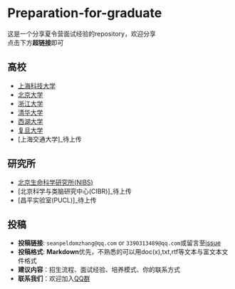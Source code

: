 # Preparation-for-graduate

这是一个分享夏令营面试经验的repository，欢迎分享  
点击下方**超链接**即可

## 高校

* [上海科技大学](https://github.com/CSUBioinformatics1801/Preparation-for-graduate/tree/main/%E4%B8%8A%E6%B5%B7%E7%A7%91%E6%8A%80%E5%A4%A7%E5%AD%A6)
* [北京大学](https://github.com/CSUBioinformatics1801/Preparation-for-graduate/tree/main/%E5%8C%97%E4%BA%AC%E5%A4%A7%E5%AD%A6)
* [浙江大学](https://github.com/CSUBioinformatics1801/Preparation-for-graduate/tree/main/%E6%B5%99%E6%B1%9F%E5%A4%A7%E5%AD%A6)
* [清华大学](https://github.com/CSUBioinformatics1801/Preparation-for-graduate/tree/main/%E6%B8%85%E5%8D%8E%E5%A4%A7%E5%AD%A6)
* [西湖大学](https://github.com/CSUBioinformatics1801/Preparation-for-graduate/tree/main/%E8%A5%BF%E6%B9%96%E5%A4%A7%E5%AD%A6)
* [复旦大学]()
* [上海交通大学]_待上传

## 研究所

* [北京生命科学研究所(NIBS)](https://github.com/CSUBioinformatics1801/Preparation-for-graduate/tree/main/%E5%8C%97%E4%BA%AC%E7%94%9F%E5%91%BD%E7%A7%91%E5%AD%A6%E7%A0%94%E7%A9%B6%E6%89%80)
* [北京科学与类脑研究中心(CIBR)]_待上传
* [昌平实验室(PUCL)]_待上传

## 投稿

* **投稿链接**: `seanpeldomzhang@qq.com` or `3390313489@qq.com`或留言至[issue](https://github.com/CSUBioinformatics1801/Preparation-for-graduate/issues)
* **投稿格式**: **Markdown**优先，不熟悉的可以用doc(x),txt,rtf等文本与富文本文件格式
* **建议内容**：招生流程、面试经验、培养模式、你的联系方式
* **联系我们**：欢迎加入[QQ群](https://jq.qq.com/?_wv=1027&k=Y2XDaFYL)
